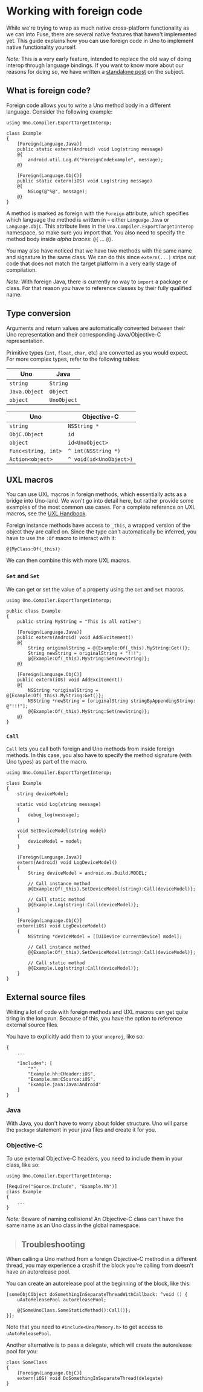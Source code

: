 # Working with foreign code

While we're trying to wrap as much native cross-platform functionality as we can into Fuse, there are several native features that haven't implemented yet.
This guide explains how you can use foreign code in Uno to implement native functionality yourself.

_Note:_ This is a very early feature, intended to replace the old way of doing interop through language bindings. If you want to know more about our reasons for doing so, we have written a [standalone post](https://medium.com/@fusetools/a-sane-way-of-mixing-languages-in-fuse-660b351c2f96) on the subject.

## What is foreign code?

Foreign code allows you to write a Uno method body in a different language. Consider the following example:

```
using Uno.Compiler.ExportTargetInterop;

class Example
{
	[Foreign(Language.Java)]
	public static extern(Android) void Log(string message)
	@{
		android.util.Log.d("ForeignCodeExample", message);
	@}

	[Foreign(Language.ObjC)]
	public static extern(iOS) void Log(string message)
	@{
		NSLog(@"%@", message);
	@}
}
```

A method is marked as foreign with the `Foreign` attribute, which specifies which language the method is written in – either `Language.Java` or `Language.ObjC`.
This attribute lives in the `Uno.Compiler.ExportTargetInterop` namespace, so make sure you import that.
You also need to specify the method body inside _alpha braces_: `@{`  ...  `@}`.

You may also have noticed that we have two methods with the same name and signature in the same class. We can do this since `extern(...)` strips out code that does not match the target platform in a very early stage of compilation.

_Note:_ With foreign Java, there is currently no way to `import` a package or class. For that reason you have to reference classes by their fully qualified name.

## Type conversion

Arguments and return values are automatically converted between their Uno representation and their corresponding Java/Objective-C representation.

Primitive types (`int`, `float`, `char`, etc) are converted as you would expect. For more complex types, refer to the following tables:

<table>
	<thead>
		<tr> <th>Uno</th> <th>Java</th> </tr>
	</thead>
	<tbody>
		<tr> <td><code>string</code></td> 		<td><code>String</code></td> </tr>
		<tr> <td><code>Java.Object</code></td> 	<td><code>Object</code></td> </tr>
		<tr> <td><code>object</code></td> 		<td><code>UnoObject</code></td> </tr>
	</tbody>
</table>

<table>
	<thead>
		<tr> <th>Uno</th> <th>Objective-C</th> </tr>
	</thead>
	<tbody>
		<tr> <td><code>string</code></td> <td><code>NSString *</code></td> </tr>
		<tr> <td><code>ObjC.Object</code></td> <td><code>id</code></td> </tr>
		<tr> <td><code>object</code></td> <td><code>id&lt;UnoObject&gt;</code></td> </tr>
		<tr>
			<td><code>Func&lt;string, int&gt;</code></td>
			<td><code>^ int(NSString *)</code></td>
		</tr>
		<tr>
			<td><code>Action&lt;object&gt;</code></td>
			<td><code>^ void(id&lt;UnoObject&gt;)</code></td>
		</tr>
	</tbody>
</table>

## UXL macros

You can use UXL macros in foreign methods, which essentially acts as a bridge into Uno-land.
We won't go into detail here, but rather provide some examples of the most common use cases.
For a complete reference on UXL macros, see the [UXL Handbook](/learn/guides/uxl-handbook#uxl-macros).

Foreign instance methods have access to `_this`, a wrapped version of the object they are called on.
Since the type can't automatically be inferred, you have to use the `:Of` macro to interact with it:

```
@{MyClass:Of(_this)}
```

<!-- AUTH: rewrite this sentence -->
We can then combine this with more UXL macros.

### `Get` and `Set`

We can get or set the value of a property using the `Get` and `Set` macros.

```
using Uno.Compiler.ExportTargetInterop;

public class Example
{
	public string MyString = "This is all native";

	[Foreign(Language.Java)]
	public extern(Android) void AddExcitement()
	@{
		String originalString = @{Example:Of(_this).MyString:Get()};
		String newString = originalString + "!!!";
		@{Example:Of(_this).MyString:Set(newString)};
	@}

	[Foreign(Language.ObjC)]
	public extern(iOS) void AddExcitement()
	@{
		NSString *originalString = @{Example:Of(_this).MyString:Get()};
		NSString *newString = [originalString stringByAppendingString: @"!!!"];
		@{Example:Of(_this).MyString:Set(newString)};
	@}
}
```

### `Call`

`Call` lets you call both foreign and Uno methods from inside foreign methods.
In this case, you also have to specify the method signature (with Uno types) as part of the macro.

```
using Uno.Compiler.ExportTargetInterop;

class Example
{
	string deviceModel;

	static void Log(string message)
	{
		debug_log(message);
	}

	void SetDeviceModel(string model)
	{
		deviceModel = model;
	}

	[Foreign(Language.Java)]
	extern(Android) void LogDeviceModel()
	{
		String deviceModel = android.os.Build.MODEL;

		// Call instance method
		@{Example:Of(_this).SetDeviceModel(string):Call(deviceModel)};

		// Call static method
		@{Example.Log(string):Call(deviceModel)};
	}

	[Foreign(Language.ObjC)]
	extern(iOS) void LogDeviceModel()
	{
		NSString *deviceModel = [[UIDevice currentDevice] model];

		// Call instance method
		@{Example:Of(_this).SetDeviceModel(string):Call(deviceModel)};

		// Call static method
		@{Example.Log(string):Call(deviceModel)};
	}
}
```

## External source files

Writing a lot of code with foreign methods and UXL macros can get quite tiring in the long run.
Because of this, you have the option to reference external source files.

You have to explicitly add them to your `unoproj`, like so:

```
{
	...

	"Includes": [
		"*",
		"Example.hh:CHeader:iOS",
		"Example.mm:CSource:iOS",
		"Example.java:Java:Android"
	]
}
```

### Java

With Java, you don't have to worry about folder structure. Uno will parse the `package` statement in your java files and create it for you.

### Objective-C

To use external Objective-C headers, you need to include them in your class, like so:

```
using Uno.Compiler.ExportTargetInterop;

[Require("Source.Include", "Example.hh")]
class Example
{
	...
}
```

_Note:_ Beware of naming collisions! An Objective-C class can't have the same name as an Uno class in the global namespace.


> ## Troubleshooting

When calling a Uno method from a foreign Objective-C method in a different thread, you may experience a crash if the block you're calling from doesn't have an autorelease pool.

You can create an autorelease pool at the beginning of the block, like this:

```
[someObjCObject doSomethingInSeparateThreadWithCallback: ^void () {
	uAutoReleasePool autoreleasePool;

	@{SomeUnoClass.SomeStaticMethod():Call()};
}];
```

Note that you need to `#include<Uno/Memory.h>` to get access to `uAutoReleasePool`.


Another alternative is to pass a delegate, which will create the autorelease pool for you:

```
class SomeClass
{
	[Foreign(Language.ObjC)]
	extern(iOS) void DoSomethingInSeparateThread(delegate)
}
```